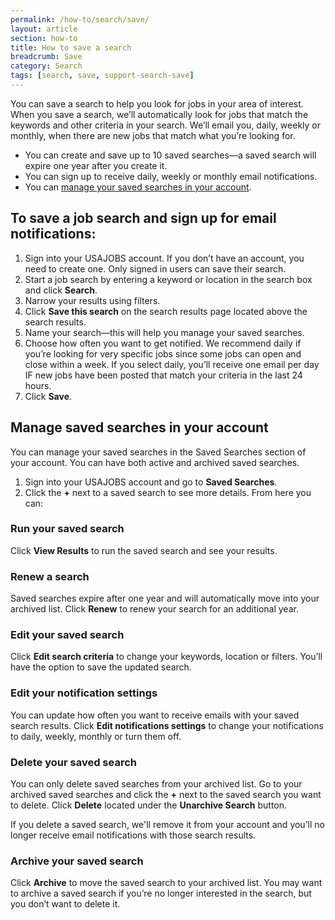 ```yaml
---
permalink: /how-to/search/save/
layout: article
section: how-to
title: How to save a search
breadcrumb: Save
category: Search
tags: [search, save, support-search-save]
---
```


You can save a search to help you look for jobs in your area of interest. When you save a search, we’ll automatically look for jobs that match the keywords and other criteria in your search. We’ll email you, daily, weekly or monthly, when there are new jobs that match what you’re looking for.

* You can create and save up to 10 saved searches—a saved search will expire one year after you create it.
* You can sign up to receive daily, weekly or monthly email notifications.
* You can [manage your saved searches in your account](#manage-saved-searches-in-your-account).

## To save a job search and sign up for email notifications:

1.	Sign into your USAJOBS account. If you don’t have an account, you need to create one. Only signed in users can save their search.
2.	Start a job search by entering a keyword or location in the search box and click **Search**. 
3.	Narrow your results using filters.
4.	Click **Save this search** on the search results page located above the search results.
5.	Name your search—this will help you manage your saved searches.
6.	Choose how often you want to get notified. We recommend daily if you’re looking for very specific jobs since some jobs can open and close within a week. If you select daily, you’ll receive one email per day IF new jobs have been posted that match your criteria in the last 24 hours.
7.	Click **Save**. 

## Manage saved searches in your account
You can manage your saved searches in the Saved Searches section of your account. You can have both active and archived saved searches.

1.	Sign into your USAJOBS account and go to **Saved Searches**.
2.	Click the **+** next to a saved search to see more details. From here you can:

### Run your saved search
Click **View Results** to run the saved search and see your results.

###  Renew a search
Saved searches expire after one year and will automatically move into your archived list. Click **Renew** to renew your search for an additional year.

### Edit your saved search
Click **Edit search criteria** to change your keywords, location or filters. You’ll have the option to save the updated search.

### Edit your notification settings
You can update how often you want to receive emails with your saved search results. Click **Edit notifications settings** to change your notifications to daily, weekly, monthly or turn them off.

### Delete your saved search
You can only delete saved searches from your archived list. Go to your archived saved searches and click the **+** next to the saved search you want to delete. Click **Delete** located under the **Unarchive Search** button.

If you delete a saved search, we'll remove it from your account and you’ll no longer receive email notifications with those search results.

### Archive your saved search
Click **Archive** to move the saved search to your archived list. You may want to archive a saved search if you’re no longer interested in the search, but you don’t want to delete it.
